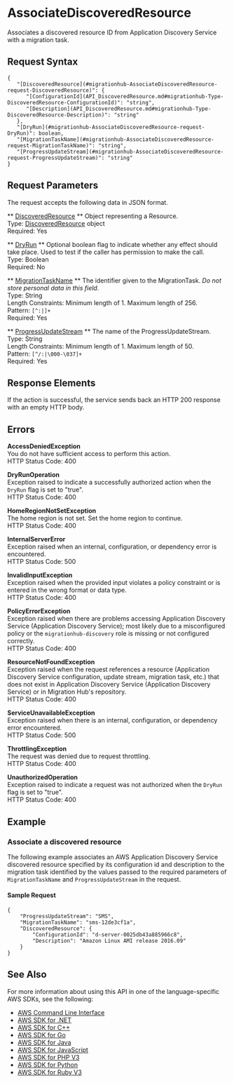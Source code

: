 # AssociateDiscoveredResource<a name="API_AssociateDiscoveredResource"></a>

Associates a discovered resource ID from Application Discovery Service with a migration task\.

## Request Syntax<a name="API_AssociateDiscoveredResource_RequestSyntax"></a>

```
{
   "[DiscoveredResource](#migrationhub-AssociateDiscoveredResource-request-DiscoveredResource)": { 
      "[ConfigurationId](API_DiscoveredResource.md#migrationhub-Type-DiscoveredResource-ConfigurationId)": "string",
      "[Description](API_DiscoveredResource.md#migrationhub-Type-DiscoveredResource-Description)": "string"
   },
   "[DryRun](#migrationhub-AssociateDiscoveredResource-request-DryRun)": boolean,
   "[MigrationTaskName](#migrationhub-AssociateDiscoveredResource-request-MigrationTaskName)": "string",
   "[ProgressUpdateStream](#migrationhub-AssociateDiscoveredResource-request-ProgressUpdateStream)": "string"
}
```

## Request Parameters<a name="API_AssociateDiscoveredResource_RequestParameters"></a>

The request accepts the following data in JSON format\.

 ** [DiscoveredResource](#API_AssociateDiscoveredResource_RequestSyntax) **   <a name="migrationhub-AssociateDiscoveredResource-request-DiscoveredResource"></a>
Object representing a Resource\.  
Type: [DiscoveredResource](API_DiscoveredResource.md) object  
Required: Yes

 ** [DryRun](#API_AssociateDiscoveredResource_RequestSyntax) **   <a name="migrationhub-AssociateDiscoveredResource-request-DryRun"></a>
Optional boolean flag to indicate whether any effect should take place\. Used to test if the caller has permission to make the call\.  
Type: Boolean  
Required: No

 ** [MigrationTaskName](#API_AssociateDiscoveredResource_RequestSyntax) **   <a name="migrationhub-AssociateDiscoveredResource-request-MigrationTaskName"></a>
The identifier given to the MigrationTask\. *Do not store personal data in this field\.*   
Type: String  
Length Constraints: Minimum length of 1\. Maximum length of 256\.  
Pattern: `[^:|]+`   
Required: Yes

 ** [ProgressUpdateStream](#API_AssociateDiscoveredResource_RequestSyntax) **   <a name="migrationhub-AssociateDiscoveredResource-request-ProgressUpdateStream"></a>
The name of the ProgressUpdateStream\.  
Type: String  
Length Constraints: Minimum length of 1\. Maximum length of 50\.  
Pattern: `[^/:|\000-\037]+`   
Required: Yes

## Response Elements<a name="API_AssociateDiscoveredResource_ResponseElements"></a>

If the action is successful, the service sends back an HTTP 200 response with an empty HTTP body\.

## Errors<a name="API_AssociateDiscoveredResource_Errors"></a>

 **AccessDeniedException**   
You do not have sufficient access to perform this action\.  
HTTP Status Code: 400

 **DryRunOperation**   
Exception raised to indicate a successfully authorized action when the `DryRun` flag is set to "true"\.  
HTTP Status Code: 400

 **HomeRegionNotSetException**   
The home region is not set\. Set the home region to continue\.  
HTTP Status Code: 400

 **InternalServerError**   
Exception raised when an internal, configuration, or dependency error is encountered\.  
HTTP Status Code: 500

 **InvalidInputException**   
Exception raised when the provided input violates a policy constraint or is entered in the wrong format or data type\.  
HTTP Status Code: 400

 **PolicyErrorException**   
Exception raised when there are problems accessing Application Discovery Service \(Application Discovery Service\); most likely due to a misconfigured policy or the `migrationhub-discovery` role is missing or not configured correctly\.  
HTTP Status Code: 400

 **ResourceNotFoundException**   
Exception raised when the request references a resource \(Application Discovery Service configuration, update stream, migration task, etc\.\) that does not exist in Application Discovery Service \(Application Discovery Service\) or in Migration Hub's repository\.  
HTTP Status Code: 400

 **ServiceUnavailableException**   
Exception raised when there is an internal, configuration, or dependency error encountered\.  
HTTP Status Code: 500

 **ThrottlingException**   
The request was denied due to request throttling\.  
HTTP Status Code: 400

 **UnauthorizedOperation**   
Exception raised to indicate a request was not authorized when the `DryRun` flag is set to "true"\.  
HTTP Status Code: 400

## Example<a name="API_AssociateDiscoveredResource_Examples"></a>

### Associate a discovered resource<a name="API_AssociateDiscoveredResource_Example_1"></a>

The following example associates an AWS Application Discovery Service discovered resource specified by its configuration id and description to the migration task identified by the values passed to the required parameters of `MigrationTaskName` and `ProgressUpdateStream` in the request\.

#### Sample Request<a name="API_AssociateDiscoveredResource_Example_1_Request"></a>

```
{
    "ProgressUpdateStream": "SMS", 
    "MigrationTaskName": "sms-12de3cf1a", 
    "DiscoveredResource": {
        "ConfigurationId": "d-server-0025db43a885966c8", 
        "Description": "Amazon Linux AMI release 2016.09"
    }
}
```

## See Also<a name="API_AssociateDiscoveredResource_SeeAlso"></a>

For more information about using this API in one of the language\-specific AWS SDKs, see the following:
+  [AWS Command Line Interface](https://docs.aws.amazon.com/goto/aws-cli/AWSMigrationHub-2017-05-31/AssociateDiscoveredResource) 
+  [AWS SDK for \.NET](https://docs.aws.amazon.com/goto/DotNetSDKV3/AWSMigrationHub-2017-05-31/AssociateDiscoveredResource) 
+  [AWS SDK for C\+\+](https://docs.aws.amazon.com/goto/SdkForCpp/AWSMigrationHub-2017-05-31/AssociateDiscoveredResource) 
+  [AWS SDK for Go](https://docs.aws.amazon.com/goto/SdkForGoV1/AWSMigrationHub-2017-05-31/AssociateDiscoveredResource) 
+  [AWS SDK for Java](https://docs.aws.amazon.com/goto/SdkForJava/AWSMigrationHub-2017-05-31/AssociateDiscoveredResource) 
+  [AWS SDK for JavaScript](https://docs.aws.amazon.com/goto/AWSJavaScriptSDK/AWSMigrationHub-2017-05-31/AssociateDiscoveredResource) 
+  [AWS SDK for PHP V3](https://docs.aws.amazon.com/goto/SdkForPHPV3/AWSMigrationHub-2017-05-31/AssociateDiscoveredResource) 
+  [AWS SDK for Python](https://docs.aws.amazon.com/goto/boto3/AWSMigrationHub-2017-05-31/AssociateDiscoveredResource) 
+  [AWS SDK for Ruby V3](https://docs.aws.amazon.com/goto/SdkForRubyV3/AWSMigrationHub-2017-05-31/AssociateDiscoveredResource) 